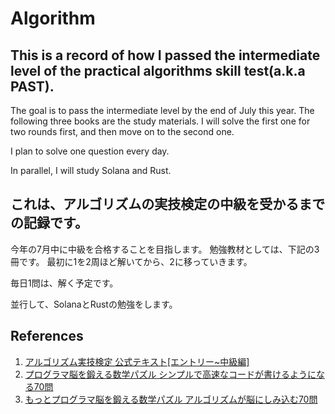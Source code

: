 # Algorithm

## This is a record of how I passed the intermediate level of the practical algorithms skill test(a.k.a PAST).

The goal is to pass the intermediate level by the end of July this year.
The following three books are the study materials.
I will solve the first one for two rounds first, and then move on to the second one.

I plan to solve one question every day.

In parallel, I will study Solana and Rust.


## これは、アルゴリズムの実技検定の中級を受かるまでの記録です。

今年の7月中に中級を合格することを目指します。
勉強教材としては、下記の3冊です。
最初に1を2周ほど解いてから、2に移っていきます。

毎日1問は、解く予定です。

並行して、SolanaとRustの勉強をします。

## References

1. [アルゴリズム実技検定 公式テキスト[エントリー~中級編] ](https://amzn.to/3H3xwjb)
2. [プログラマ脳を鍛える数学パズル シンプルで高速なコードが書けるようになる70問](https://amzn.to/3xxjMtC)
3. [もっとプログラマ脳を鍛える数学パズル アルゴリズムが脳にしみ込む70問 ](https://amzn.to/3xyCSQa)
